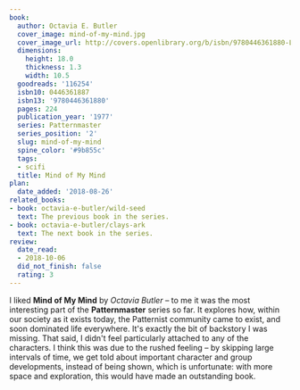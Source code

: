 ```yaml
---
book:
  author: Octavia E. Butler
  cover_image: mind-of-my-mind.jpg
  cover_image_url: http://covers.openlibrary.org/b/isbn/9780446361880-L.jpg
  dimensions:
    height: 18.0
    thickness: 1.3
    width: 10.5
  goodreads: '116254'
  isbn10: 0446361887
  isbn13: '9780446361880'
  pages: 224
  publication_year: '1977'
  series: Patternmaster
  series_position: '2'
  slug: mind-of-my-mind
  spine_color: '#9b855c'
  tags:
  - scifi
  title: Mind of My Mind
plan:
  date_added: '2018-08-26'
related_books:
- book: octavia-e-butler/wild-seed
  text: The previous book in the series.
- book: octavia-e-butler/clays-ark
  text: The next book in the series.
review:
  date_read:
  - 2018-10-06
  did_not_finish: false
  rating: 3
---
```


I liked **Mind of My Mind** by *Octavia Butler* – to me it was the most interesting part of the **Patternmaster** series so far. It explores how, within our society as it exists today, the Patternist community came to exist, and soon dominated life everywhere. It's exactly the bit of backstory I was missing. That said, I didn't feel particularly attached to any of the characters. I think this was due to the rushed feeling – by skipping large intervals of time, we get told about important character and group developments, instead of being shown, which is unfortunate: with more space and exploration, this would have made an outstanding book.
